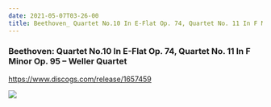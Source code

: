```yaml
---
date: 2021-05-07T03-26-00
title: Beethoven_ Quartet No.10 In E-Flat Op. 74, Quartet No. 11 In F Minor Op. 95  – Weller Quartet
---
```

### Beethoven: Quartet No.10 In E-Flat Op. 74, Quartet No. 11 In F Minor Op. 95  – Weller Quartet
https://www.discogs.com/release/1657459

![](dayone-moment://3439B6C23C75452C803901EF28A816DE)
